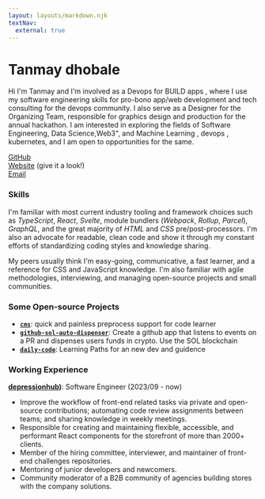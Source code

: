 ```yaml
---
layout: layouts/markdown.njk
textNav:
  external: true
---
```


# Tanmay dhobale

Hi I'm Tanmay and I'm involved as a Devops for BUILD apps , where I use my software engineering skills for pro-bono app/web development and tech consulting for the devops community. I also serve as a Designer for the Organizing Team, responsible for graphics design and production for the annual hackathon. I am interested in exploring the fields of Software Engineering, Data Science,Web3", and Machine Learning , devops , kubernetes, and I am open to opportunities for the same.

[GitHub](https://github.com/TanmayDhobale)
<br>
[Website](https://tanmaydhobale.tech) (give it a look!)
<br>
[Email](mailto:workwithtanmay@gmail.com)

### Skills

I'm familiar with most current industry tooling and framework choices such as _TypeScript_, _React_, _Svelte_, module bundlers (_Webpack_, _Rollup_, _Parcel_), _GraphQL_, and the great majority of _HTML_ and _CSS_ pre/post-processors. I'm also an advocate for readable, clean code and show it through my constant efforts of standardizing coding styles and knowledge sharing.

My peers usually think I'm easy-going, communicative, a fast learner, and a reference for CSS and JavaScript knowledge. I'm also familiar with agile methodologies, interviewing, and managing open-source projects and small communities.

### Some Open-source Projects

- **[`cms`](https://github.com/TanmayDhobale/cmss)**: quick and painless preprocess support for code learner
- **[`github-sol-auto-dispenser`](https://github.com/code100x/github-sol-auto-dispenser)**: Create a github app that listens to events on a PR and dispenses users funds in crypto. Use the SOL blockchain
- **[`daily-code`](https://github.com/TanmayDhobale/daily-code)**: Learning Paths for an new dev and guidence

### Working Experience

**[depressionhub]([https://depressionhub.vercel.app/))**:  Software Engineer (2023/09 - now)


- Improve the workflow of front-end related tasks via private and open-source contributions; automating code review assignments between teams; and sharing knowledge in weekly meetings.
- Responsible for creating and maintaining flexible, accessible, and performant React components for the storefront of more than 2000+ clients.
- Member of the hiring committee, interviewer, and maintainer of front-end challenges repositories.
- Mentoring of junior developers and newcomers.
- Community moderator of a B2B community of agencies building stores with the company solutions.



